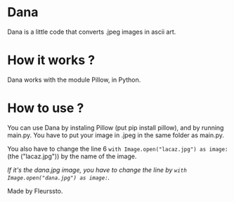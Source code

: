 # Dana
Dana is a little code that converts .jpeg images in ascii art.

# How it works ?
Dana works with the module Pillow, in Python.

# How to use ?
You can use Dana by instaling Pillow (put pip install pillow), and by running main.py. You have to put your image in .jpeg in the same folder as main.py.

You also have to change the line 6 `with Image.open("lacaz.jpg") as image:` (the ("lacaz.jpg")) by the name of the image.

  *If it's the dana.jpg image, you have to change the line by `with Image.open("dana.jpg") as image:`.*

  
Made by Fleurssto.
